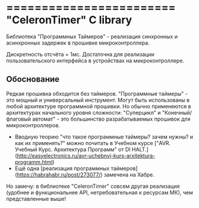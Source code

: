 ========================
"CeleronTimer" C library
========================

Библиотека "Программных Таймеров" - реализация синхронных и асинхронных задержек в прошивке микроконтроллера.

Дискретность отсчёта = 1мс. Достаточна для реализации пользовательского интерфейса в устройствах на микроконтроллере.



Обоснование
-----------

Редкая прошивка обходится без таймеров. "Программные таймеры" - это мощный и универсальный инструмент. Могут быть использованы в любой архитектуре программной прошивки. Но обычно применяются в архитектурах начального уровня сложности: "Суперцикл" и "Конечный/флаговый автомат" - это большинство разрабатываемых прошивок для микроконтроллеров.

* Вводную теорию "что такое программные таймеры? зачем нужны? и как их применять?" можно почитать в Учебном курсе ["AVR. Учебный Курс. Архитектура Программ" от DI HALT.] (<http://easyelectronics.ru/avr-uchebnyj-kurs-arxitektura-programm.html>)
* Ещё одна [реализация программных таймеров] (<https://habrahabr.ru/post/273077/>) замечена на Хабре.

Но замечу: в библиотеке "CeleronTimer" совсем другая реализация (удобнее и функциональнее API, нетребовательная к ресурсам МК), чем представленные выше!

